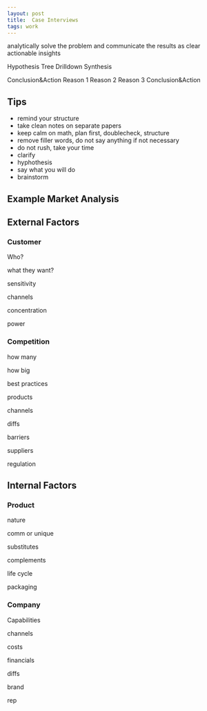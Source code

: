 ```yaml
---
layout: post
title:  Case Interviews 
tags: work
---
```


analytically solve the problem and communicate the results as clear actionable insights 


Hypothesis
Tree
Drilldown
Synthesis

Conclusion&Action
  Reason 1
  Reason 2
  Reason 3
Conclusion&Action
​
## Tips 
+ remind your structure
+ take clean notes on separate papers
+ keep calm on math, plan first, doublecheck, structure
+ remove filler words, do not say anything if not necessary
+ do not rush, take your time
+ clarify 
+ hyphothesis
+ say what you will do
+ brainstorm

## Example Market Analysis

## External Factors

### Customer
Who?

what they want?

sensitivity

channels

concentration

power

### Competition

how many

how big

best practices

products

channels

diffs

barriers

suppliers

regulation

## Internal Factors

### Product
nature

comm or unique

substitutes

complements

life cycle

packaging

### Company

Capabilities

channels

costs

financials 

diffs

brand

rep
